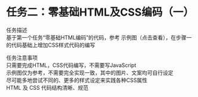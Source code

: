 # 任务二：零基础HTML及CSS编码（一）  

任务描述  
基于第一个任务“零基础HTML编码”的代码，参考 示例图（点击查看），在步骤一的代码基础上增加CSS样式代码的编写  

任务注意事项  
只需要完成HTML，CSS代码编写，不需要写JavaScript  
示例图仅为参考，不需要完全实现一致，其中的图片、文案均可自行设定  
尽可能多地尝试不同的、更多的样式设定来实践各种CSS属性  
HTML 及 CSS 代码结构清晰、规范  

